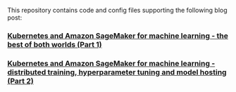 This repository contains code and config files supporting the following blog post:

### [Kubernetes and Amazon SageMaker for machine learning - the best of both worlds (Part 1)](link)

### [Kubernetes and Amazon SageMaker for machine learning - distributed training, hyperparameter tuning and model hosting (Part 2)](link)

